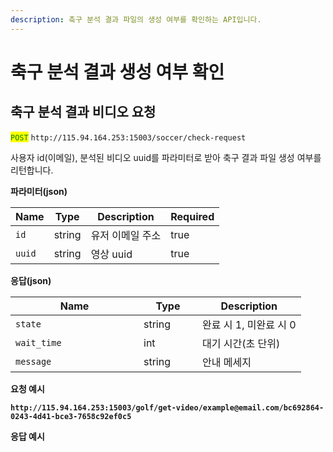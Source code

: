 ```yaml
---
description: 축구 분석 결과 파일의 생성 여부를 확인하는 API입니다.
---
```


# 축구 분석 결과 생성 여부 확인

## 축구 분석 결과 비디오 요청

<mark style="color:green;">`POST`</mark> `http://115.94.164.253:15003/soccer/check-request`

사용자 id(이메일), 분석된 비디오 uuid를 파라미터로 받아 축구 결과 파일 생성 여부를 리턴합니다.

**파라미터(json)**

<table><thead><tr><th>Name</th><th>Type</th><th>Description</th><th data-type="checkbox">Required</th></tr></thead><tbody><tr><td><code>id</code></td><td>string</td><td>유저 이메일 주소</td><td>true</td></tr><tr><td><code>uuid</code></td><td>string</td><td>영상 uuid</td><td>true</td></tr></tbody></table>

**응답(json)**

<table><thead><tr><th width="189">Name</th><th width="78">Type</th><th>Description</th></tr></thead><tbody><tr><td><code>state</code></td><td>string</td><td>완료 시 1, 미완료 시 0</td></tr><tr><td><code>wait_time</code></td><td>int</td><td>대기 시간(초 단위)</td></tr><tr><td><code>message</code></td><td>string</td><td>안내 메세지</td></tr></tbody></table>

**요청 예시**

<pre class="language-json"><code class="lang-json"><strong>http://115.94.164.253:15003/golf/get-video/example@email.com/bc692864-0243-4d41-bce3-7658c92ef0c5
</strong></code></pre>

**응답 예시**
